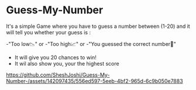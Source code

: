 # Guess-My-Number

It's a simple Game where you have to guess a number between (1-20) and it will tell you whether your guess is :

-"Too low📉" or 
-"Too high📈" or 
-"You guessed the correct number🎉"
- It will give you 20 chances to win!
- It wil also show you, your the highest score


https://github.com/SheshJoshi/Guess-My-Number-/assets/142097435/556ed597-5eeb-4bf2-965d-6c9b050e7883

